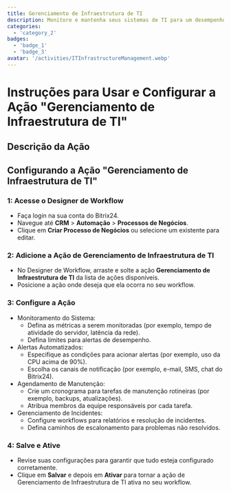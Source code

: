 ```yaml
---
title: Gerenciamento de Infraestrutura de TI
description: Monitore e mantenha seus sistemas de TI para um desempenho ideal.
categories: 
  - 'category_2'
badges: 
  - 'badge_1'
  - 'badge_3'
avatar: '/activities/ITInfrastructureManagement.webp'
---
```

# Instruções para Usar e Configurar a Ação "Gerenciamento de Infraestrutura de TI"

## Descrição da Ação

## **Configurando a Ação "Gerenciamento de Infraestrutura de TI"**

### 1: Acesse o Designer de Workflow
- Faça login na sua conta do Bitrix24.
- Navegue até **CRM** > **Automação** > **Processos de Negócios**.
- Clique em **Criar Processo de Negócios** ou selecione um existente para editar.

### 2: Adicione a Ação de Gerenciamento de Infraestrutura de TI
- No Designer de Workflow, arraste e solte a ação **Gerenciamento de Infraestrutura de TI** da lista de ações disponíveis.
- Posicione a ação onde deseja que ela ocorra no seu workflow.

### 3: Configure a Ação
- Monitoramento do Sistema:
  - Defina as métricas a serem monitoradas (por exemplo, tempo de atividade do servidor, latência da rede).
  - Defina limites para alertas de desempenho.
- Alertas Automatizados:
  - Especifique as condições para acionar alertas (por exemplo, uso da CPU acima de 90%).
  - Escolha os canais de notificação (por exemplo, e-mail, SMS, chat do Bitrix24).
- Agendamento de Manutenção:
  - Crie um cronograma para tarefas de manutenção rotineiras (por exemplo, backups, atualizações).
  - Atribua membros da equipe responsáveis por cada tarefa.
- Gerenciamento de Incidentes:
  - Configure workflows para relatórios e resolução de incidentes.
  - Defina caminhos de escalonamento para problemas não resolvidos.

### 4: Salve e Ative
- Revise suas configurações para garantir que tudo esteja configurado corretamente.
- Clique em **Salvar** e depois em **Ativar** para tornar a ação de Gerenciamento de Infraestrutura de TI ativa no seu workflow.